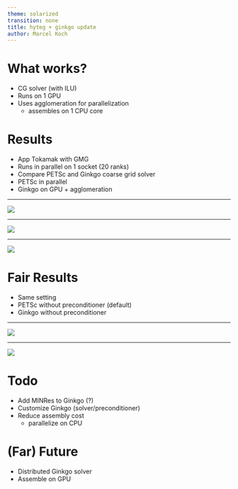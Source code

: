 ```yaml
---
theme: solarized
transition: none
title: hyteg + ginkgo update
author: Marcel Koch
---
```


# What works?

- CG solver (with ILU)
- Runs on 1 GPU
- Uses agglomeration for parallelization
  - assembles on 1 CPU core

# Results

- App Tokamak with GMG
- Runs in parallel on 1 socket (20 ranks)
- Compare PETSc and Ginkgo coarse grid solver
- PETSc in parallel
- Ginkgo on GPU + agglomeration

---

![](speedup.png)

---

![](runtime.png)

---

![](cost-breakdown.png)

# Fair Results

- Same setting
- PETSc without preconditioner (default)
- Ginkgo without preconditioner

---

![](speedup-no-pre.png)

---

![](runtime-no-pre.png)

# Todo

- Add MINRes to Ginkgo (?)
- Customize Ginkgo (solver/preconditioner)
- Reduce assembly cost
  - parallelize on CPU

# (Far) Future

- Distributed Ginkgo solver
- Assemble on GPU
